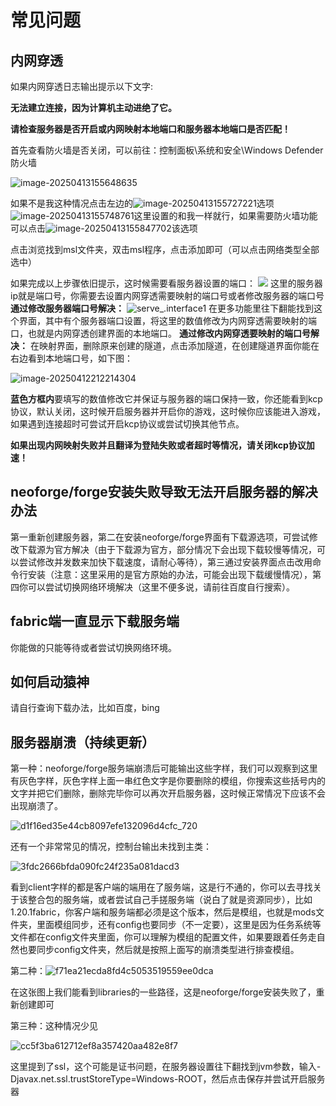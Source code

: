 # 常见问题
## 内网穿透
如果内网穿透日志输出提示以下文字:

**无法建立连接，因为计算机主动进绝了它。**

**请检查服务器是否开启或内网映射本地端口和服务器本地端口是否匹配！**

首先查看防火墙是否关闭，可以前往：控制面板\系统和安全\Windows Defender 防火墙

![image-20250413155648635](./assets/image-20250413155648635.png)

如果不是我这种情况点击左边的![image-20250413155727221](./assets/image-20250413155727221.png)选项![image-20250413155748761](./assets/image-20250413155748761.png)这里设置的和我一样就行，如果需要防火墙功能可以点击![image-20250413155847702](./assets/image-20250413155847702.png)该选项

点击浏览找到msl文件夹，双击msl程序，点击添加即可（可以点击网络类型全部选中）

如果完成以上步骤依旧提示，这时候需要看服务器设置的端口：
![](./assets/server_interface.png)
这里的服务器ip就是端口号，你需要去设置内网穿透需要映射的端口号或者修改服务器的端口号
**通过修改服务器端口号解决：**
![serve_.interface1](assets/serve_.interface1.png)
在更多功能里往下翻能找到这个界面，其中有个服务器端口设置，将这里的数值修改为内网穿透需要映射的端口，也就是内网穿透创建界面的本地端口。
**通过修改内网穿透要映射的端口号解决：**
在映射界面，删除原来创建的隧道，点击添加隧道，在创建隧道界面你能在右边看到本地端口号，如下图：

![image-20250412212214304](./assets/image-20250412212214304.png)

**蓝色方框内**要填写的数值修改它并保证与服务器的端口保持一致，你还能看到kcp协议，默认关闭，这时候开启服务器并开启你的游戏，这时候你应该能进入游戏，如果遇到连接超时可尝试开启kcp协议或尝试切换其他节点。

**如果出现内网映射失败并且翻译为登陆失败或者超时等情况，请关闭kcp协议加速！**

## neoforge/forge安装失败导致无法开启服务器的解决办法

第一重新创建服务器，第二在安装neoforge/forge界面有下载源选项，可尝试修改下载源为官方解决（由于下载源为官方，部分情况下会出现下载较慢等情况，可以尝试修改并发数来加快下载速度，请耐心等待），第三通过安装界面点击改用命令行安装（注意：这里采用的是官方原始的办法，可能会出现下载缓慢情况），第四你可以尝试切换网络环境解决（这里不便多说，请前往百度自行搜索）。

## fabric端一直显示下载服务端

你能做的只能等待或者尝试切换网络环境。

## 如何启动猿神

请自行查询下载办法，比如百度，bing

## 服务器崩溃（持续更新）

第一种：neoforge/forge服务端崩溃后可能输出这些字样，我们可以观察到这里有灰色字样，灰色字样上面一串红色文字是你要删除的模组，你搜索这些括号内的文字并把它们删除，删除完毕你可以再次开启服务器，这时候正常情况下应该不会出现崩溃了。

![d1f16ed35e44cb8097efe132096d4cfc_720](./assets/d1f16ed35e44cb8097efe132096d4cfc_720.png)

还有一个非常常见的情况，控制台输出未找到主类：

![3fdc2666bfda090fc24f235a081dacd3](./assets/3fdc2666bfda090fc24f235a081dacd3.png)

看到client字样的都是客户端的端用在了服务端，这是行不通的，你可以去寻找关于该整合包的服务端，或者尝试自己手搓服务端（说白了就是资源同步），比如1.20.1fabric，你客户端和服务端都必须是这个版本，然后是模组，也就是mods文件夹，里面模组同步，还有config也要同步（不一定要），这里是因为任务系统等文件都在config文件夹里面，你可以理解为模组的配置文件，如果要跟着任务走自然也要同步config文件夹，然后就是按照上面写的崩溃类型进行排查模组。

第二种：![f71ea21ecda8fd4c5053519559ee0dca](./assets/f71ea21ecda8fd4c5053519559ee0dca.png)

在这张图上我们能看到libraries的一些路径，这是neoforge/forge安装失败了，重新创建即可

第三种：这种情况少见

![cc5f3ba612712ef8a357420aa482e8f7](./assets/cc5f3ba612712ef8a357420aa482e8f7.png)

这里提到了ssl，这个可能是证书问题，在服务器设置往下翻找到jvm参数，输入-Djavax.net.ssl.trustStoreType=Windows-ROOT，然后点击保存并尝试开启服务器